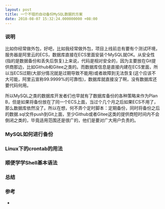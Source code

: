 ```yaml
---
layout: post
title: 一个不错的自动备份MySQL数据的方案
date: 2018-08-07 15:32:24.000000000 +08:00
---
```

### 说明

比如你经常做外包，好吧，比如我经常做外包，项目上线前总有要有个测试环境，服务器是阿里云的ECS，数据库直接在ECS里面安装个MySQL就OK。从安全性(指的是数据备份和丢失后恢复)上来说，代码是相对安全的，因为主要放在Git提供商那边，比如Github和Gitee之类的。而数据库信息是直接内建在ECS里面，所以当ECS过期(大部分情况就是过期导致不能用)或者故障到无法恢复(这个应该不大可能，阿里云宣称99.9999%的可靠性)，数据库就直接没了啊，没有数据库还要代码何用。

所以MySQL之类的数据库开发者们也早就有了数据库备份的各种策略来作为Plan B，但是如果将备份放在了同一个ECS上面，当过个几个月之后如果ECS不用了，那么数据库依然没了。所以在想，何不弄个定时脚本：定期备份，同时将备份之后的数据.sql文件push到Git上面，至少Github或者Gitee这类的提供商短时间内不会倒闭之类的，毕竟适用范围还是很广的，他们是要对广大用户负责的。

### MySQL如何进行备份



### Linux下的crontab的用法


### 顺便学学Shell基本语法


### 总结



### 参考
-
